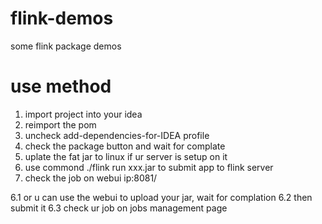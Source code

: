 # flink-demos
some flink package demos

# use method
1. import project into your idea
2. reimport the pom 
3. uncheck add-dependencies-for-IDEA profile
4. check the package button and wait for complate
5. uplate the fat jar to linux if ur server is setup on it
6. use commond ./flink run xxx.jar to submit app to flink server
7. check the job on webui   ip:8081/

6.1 or u can use the webui to upload your jar, wait for complation
6.2 then submit it
6.3 check ur job on jobs management page
